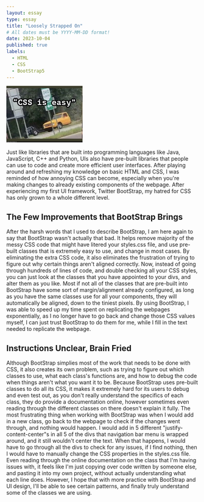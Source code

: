 ```yaml
---
layout: essay
type: essay
title: "Loosely Strapped On"
# All dates must be YYYY-MM-DD format!
date: 2023-10-04
published: true
labels:
  - HTML
  - CSS
  - BootStrap5
---
```


<img width="200px" class="rounded float-start pe-4" src="/img/Css.jpg">

Just like libraries that are built into programming languages like Java, JavaScript, C++ and Python, UIs also have pre-built libraries that people can use to code and create more efficient user interfaces. After playing around and refreshing my knowledge on basic HTML and CSS, I was reminded of how annoying CSS can become, especially when you're making changes to already existing components of the webpage. After experiencing my first UI framework, Twitter BootStrap, my hatred for CSS has only grown to a whole different level. 

## The Few Improvements that BootStrap Brings

After the harsh words that I used to describe BootStrap, I am here again to say that BootStrap wasn't actually that bad. It helps remove majority of the messy CSS code that might have litered your styles.css file, and use pre-built classes that is extremely easy to use, and change in most cases. By eliminating the extra CSS code, it also eliminates the frustration of trying to figure out why certain things aren't aligned correctly. Now, instead of going through hundreds of lines of code, and double checking all your CSS styles, you can just look at the classes that you have appointed to your divs, and alter them as you like. Most if not all of the classes that are pre-built into BootStrap have some sort of margin/alignment already configured, as long as you have the same classes use for all your components, they will automatically be aligned, down to the tiniest pixels. By using BootStrap, I was able to speed up my time spent on replicating the webpages exponentially, as I no longer have to go back and change those CSS values myself, I can just trust BootStrap to do them for me, while I fill in the text needed to replicate the webpage. 

## Instructions Unclear, Brain Fried

Although BootStrap simplies most of the work that needs to be done with CSS, it also creates its own problem, such as trying to figure out which classes to use, what each class's functions are, and how to debug the code when things aren't what you want it to be. Because BootStrap uses pre-built classes to do all its CSS, it makes it extremely hard for its users to debug and even test out, as you don't really understand the specifics of each class, they do provide a documentation online, however sometimes even reading through the different classes on there doesn't explain it fully. The most frustrating thing when working with BootStrap was when I would add in a new class, go back to the webpage to check if the changes went through, and nothing would happen. I would add in 5 different "justify-content-center"s in all 5 of the divs that navigation bar menu is wrapped around, and it still wouldn't center the text. When that happens, I would have to go through all the divs to check for any issues, if I find nothing, then I would have to manually change the CSS properties in the styles.css file. Even reading through the online documentation on the class that I'm having issues with, it feels like I'm just copying over code written by someone else, and pasting it into my own project, without actually understanding what each line does. However, I hope that with more practice with BootStrap and UI design, I'll be able to see certain patterns, and finally truly understand some of the classes we are using. 

